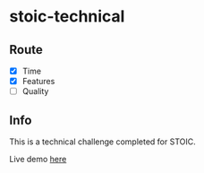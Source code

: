 # stoic-technical

## Route

- [x] Time
- [x] Features
- [ ] Quality

## Info

This is a technical challenge completed for STOIC.

Live demo [here](https://stoic-technicaltest.littork.now.sh)

